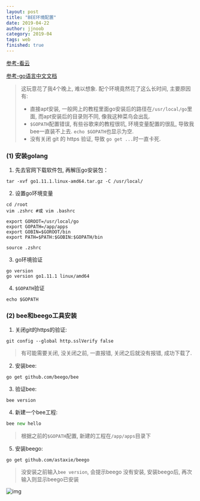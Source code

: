 ```yaml
---
layout: post
title: "BEE环境配置"
date: 2019-04-22
author: jjnoob
category: 2019-04
tags: web
finished: true
---
```



[参考-看云](https://www.kancloud.cn/hello123/beego/126091)


[参考-go语言中文文档](https://studygolang.com/articles/16668)
> 这玩意花了我4个晚上, 难以想象. 配个环境竟然花了这么长时间, 主要原因有:
> * 直接apt安装, 一般网上的教程里面go安装后的路径在`/usr/local/go`里面, 而apt安装后的目录则不同, 像我这种菜鸟会出乱.
> * `$GOPATH`配置错误, 有些谷歌来的教程很坑, 环境变量配置的很乱, 导致我bee一直装不上去. `echo $GOPATH`也显示为空.
> * 没有关闭 git 的 https 验证, 导致 `go get ...`时一直卡死.


### (1) 安装golang
1. 先去官网下载软件包, 再解压go安装包：
  ```shell
  tar -xvf go1.11.1.linux-amd64.tar.gz -C /usr/local/
  ```
2. 设置go环境变量
  ```shell
  cd /root
  vim .zshrc #或 vim .bashrc
  ```
  ```shell
  export GOROOT=/usr/local/go
  export GOPATH=/app/apps
  export GOBIN=$GOROOT/bin
  export PATH=$PATH:$GOBIN:$GOPATH/bin
  ```
  ```shell
  source .zshrc
  ```
3. go环境验证
  ```shell
  go version 
  go version go1.11.1 linux/amd64
  ```
4. `$GOPATH`验证
  ```shell
  echo $GOPATH
  ```

### (2) bee和beego工具安装
1. 关闭git的https的验证: 
  ```shell
  git config --global http.sslVerify false
  ```
  > 有可能需要关闭, 没关闭之前, 一直报错, 关闭之后就没有报错, 成功下载了.
2. 安装bee:
  ```shell
  go get github.com/beego/bee 
  ```
3. 验证bee:
  ```shell
  bee version 
  ```
4. 新建一个bee工程:
  ```go
  bee new hello
  ```
  > 根据之前的`$GOPATH`配置, 新建的工程在`/app/apps`目录下

5. 安装beego:
  ```shell
  go get github.com/astaxie/beego
  ```
  > 没安装之前输入`bee version`, 会提示beego 没有安装, 安装beego后, 再次输入则显示beego已安装
  
  
![img](https://s2.ax1x.com/2019/04/22/EA3q3j.png)

